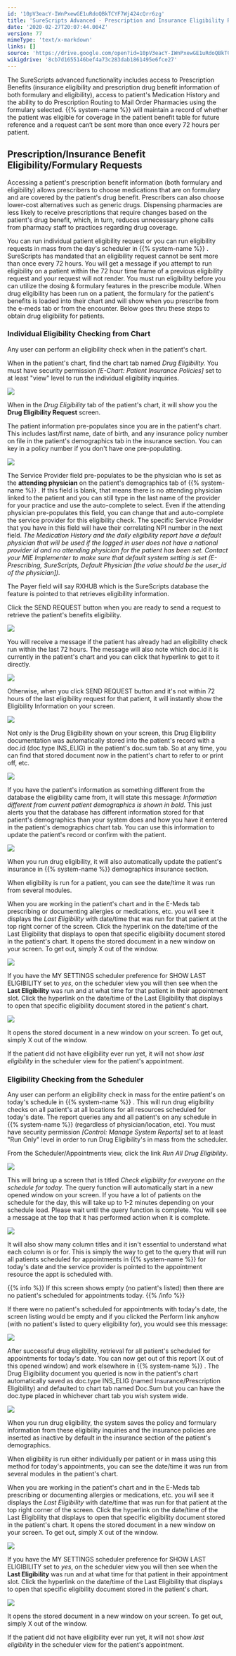 ```yaml
---
id: '10pV3eacY-IWnPxewGE1uRdoQBkTCYF7Wj424cQrr6zg'
title: 'SureScripts Advanced - Prescription and Insurance Eligibility Requests'
date: '2020-02-27T20:07:44.004Z'
version: 77
mimeType: 'text/x-markdown'
links: []
source: 'https://drive.google.com/open?id=10pV3eacY-IWnPxewGE1uRdoQBkTCYF7Wj424cQrr6zg'
wikigdrive: '8cb7d1655146bef4a73c283dab1861495e6fce27'
---
```

The SureScripts advanced functionality includes access to Prescription Benefits (insurance eligibility and prescription drug benefit information of both formulary and eligibility), access to patient's Medication History and the ability to do Prescription Routing to Mail Order Pharmacies using the formulary selected. {{% system-name %}} will maintain a record of whether the patient was eligible for coverage in the patient benefit table for future reference and a request can‘t be sent more than once every 72 hours per patient.

## Prescription/Insurance Benefit Eligibility/Formulary Requests

Accessing a patient's prescription benefit information (both formulary and eligibility) allows prescribers to choose medications that are on formulary and are covered by the patient's drug benefit. Prescribers can also choose lower-cost alternatives such as generic drugs. Dispensing pharmacies are less likely to receive prescriptions that require changes based on the patient's drug benefit, which, in turn, reduces unnecessary phone calls from pharmacy staff to practices regarding drug coverage.

You can run individual patient eligibility request or you can run eligibility requests in mass from the day's scheduler in {{% system-name %}} . SureScripts has mandated that an eligibility request cannot be sent more than once every 72 hours. You will get a message if you attempt to run eligibility on a patient within the 72 hour time frame of a previous eligibility request and your request will not render. You must run eligibility before you can utilize the dosing & formulary features in the prescribe module. When drug eligibility has been run on a patient, the formulary for the patient's benefits is loaded into their chart and will show when you prescribe from the e-meds tab or from the encounter. Below goes thru these steps to obtain drug eligibility for patients.

### Individual Eligibility Checking from Chart

Any user can perform an eligibility check when in the patient's chart.

When in the patient's chart, find the chart tab named *Drug Eligibility.* You must have security permission *[E-Chart: Patient Insurance Policies]* set to at least "view" level to run the individual eligibility inquiries.

![](../surescripts-advanced-prescription-and-insurance-eligibility-requests.assets/4f325022b98f0b4c691cb8aba20c2053.png)

When in the *Drug Eligibility* tab of the patient's chart, it will show you the **Drug Eligibility Request** screen.

The patient information pre-populates since you are in the patient's chart. This includes last/first name, date of birth, and any insurance policy number on file in the patient's demographics tab in the insurance section. You can key in a policy number if you don't have one pre-populating.

![](../surescripts-advanced-prescription-and-insurance-eligibility-requests.assets/6f343288edc25d2f40b51d82e0a48bce.png)

The Service Provider field pre-populates to be the physician who is set as the **attending physician** on the patient's demographics tab of {{% system-name %}} . If this field is blank, that means there is no attending physician linked to the patient and you can still type in the last name of the provider for your practice and use the auto-complete to select. Even if the attending physician pre-populates this field, you can change that and auto-complete the service provider for this eligibility check. The specific Service Provider that you have in this field will have their correlating NPI number in the next field. *The Medication History and the daily eligibility report have a default physician that will be used if the logged in user does not have a national provider id and no attending physician for the patient has been set. Contact your MIE Implementer to make sure that default system setting is set (E-Prescribing, SureScripts, Default Physician [the value should be the user_id of the physician]).*

The Payer field will say RXHUB which is the SureScripts database the feature is pointed to that retrieves eligibility information.

Click the SEND REQUEST button when you are ready to send a request to retrieve the patient's benefits eligibility.

![](../surescripts-advanced-prescription-and-insurance-eligibility-requests.assets/6f343288edc25d2f40b51d82e0a48bce.png)

You will receive a message if the patient has already had an eligibility check run within the last 72 hours. The message will also note which doc.id it is currently in the patient's chart and you can click that hyperlink to get to it directly.

![](../surescripts-advanced-prescription-and-insurance-eligibility-requests.assets/87dc80b85fd2185f027469e9d95ec69a.png)

Otherwise, when you click SEND REQUEST button and it's not within 72 hours of the last eligibility request for that patient, it will instantly show the Eligibility Information on your screen.

![](../surescripts-advanced-prescription-and-insurance-eligibility-requests.assets/9066342fb2660ac5ad325ec3e71fae5a.png)

Not only is the Drug Eligibility shown on your screen, this Drug Eligibility documentation was automatically stored into the patient's record with a doc.id (doc.type INS_ELIG) in the patient's doc.sum tab. So at any time, you can find that stored document now in the patient's chart to refer to or print off, etc.

![](../surescripts-advanced-prescription-and-insurance-eligibility-requests.assets/aba5807546feb2b1c3603b2348c420b8.png)

If you have the patient's information as something different from the database the eligibility came from, it will state this message: *Information different from current patient demographics is shown in bold.* This just alerts you that the database has different information stored for that patient's demographics than your system does and how you have it entered in the patient's demographics chart tab. You can use this information to update the patient's record or confirm with the patient.

![](../surescripts-advanced-prescription-and-insurance-eligibility-requests.assets/ccd623a214113686b8f65595a20842cc.png)

When you run drug eligibility, it will also automatically update the patient's insurance in {{% system-name %}} demographics insurance section.

When eligibility is run for a patient, you can see the date/time it was run from several modules.

When you are working in the patient's chart and in the E-Meds tab prescribing or documenting allergies or medications, etc. you will see it displays the *Last Eligibility* with date/time that was run for that patient at the top right corner of the screen. Click the hyperlink on the date/time of the Last Eligibility that displays to open that specific eligibility document stored in the patient's chart. It opens the stored document in a new window on your screen. To get out, simply X out of the window.

![](../surescripts-advanced-prescription-and-insurance-eligibility-requests.assets/2634e7b1138ee58069994eea1f674689.png)

If you have the MY SETTINGS scheduler preference for SHOW LAST ELIGIBILITY set to *yes*, on the scheduler view you will then see when the **Last Eligibility** was run and at what time for that patient in their appointment slot. Click the hyperlink on the date/time of the Last Eligibility that displays to open that specific eligibility document stored in the patient's chart.

![](../surescripts-advanced-prescription-and-insurance-eligibility-requests.assets/d137ff094ae6f4f03922652150f48fe9.png)

It opens the stored document in a new window on your screen. To get out, simply X out of the window.

If the patient did not have eligibility ever run yet, it will not show *last eligibility* in the scheduler view for the patient's appointment.

### Eligibility Checking from the Scheduler

Any user can perform an eligibility check in mass for the entire patient's on today's schedule in {{% system-name %}} . This will run drug eligibility checks on all patient's at all locations for all resources scheduled for today's date. The report queries any and all patient's on any schedule in {{% system-name %}} (regardless of physician/location, etc). You must have security permission *[Control: Manage System Reports]* set to at least "Run Only" level in order to run Drug Eligibility's in mass from the scheduler.

From the Scheduler/Appointments view, click the link *Run All Drug Eligibility*.

![](../surescripts-advanced-prescription-and-insurance-eligibility-requests.assets/be13978420dd0bcc9163ee158b464191.png)

This will bring up a screen that is titled *Check eligibility for everyone on the schedule for today*. The query function will automatically start in a new opened window on your screen. If you have a lot of patients on the schedule for the day, this will take up to 1-2 minutes depending on your schedule load. Please wait until the query function is complete. You will see a message at the top that it has performed action when it is complete.

![](../surescripts-advanced-prescription-and-insurance-eligibility-requests.assets/9a5f4c50c1b1565afd8307dcfe1027d7.png)

It will also show many column titles and it isn't essential to understand what each column is or for. This is simply the way to get to the query that will run all patients scheduled for appointments in {{% system-name %}} for today's date and the service provider is pointed to the appointment resource the appt is scheduled with.

{{% info %}}
If this screen shows empty (no patient's listed) then there are no patient's scheduled for appointments today.
{{% /info %}}

If there were no patient's scheduled for appointments with today's date, the screen listing would be empty and if you clicked the Perform link anyhow (with no patient's listed to query eligibility for), you would see this message:

![](../surescripts-advanced-prescription-and-insurance-eligibility-requests.assets/428eba1fa4d9f0324429988a914d1eb6.png)

After successful drug eligibility, retrieval for all patient's scheduled for appointments for today's date. You can now get out of this report (X out of this opened window) and work elsewhere in {{% system-name %}} . The Drug Eligibility document you queried is now in the patient's chart automatically saved as doc.type INS_ELIG (named Insurance/Prescription Eligibility) and defaulted to chart tab named Doc.Sum but you can have the doc.type placed in whichever chart tab you wish system wide.

![](../surescripts-advanced-prescription-and-insurance-eligibility-requests.assets/95023d3a6cbc06fce855371a3e71757b.png)

When you run drug eligibility, the system saves the policy and formulary information from these eligibility inquiries and the insurance policies are inserted as inactive by default in the insurance section of the patient's demographics.

When eligibility is run either individually per patient or in mass using this method for today's appointments, you can see the date/time it was run from several modules in the patient's chart.

When you are working in the patient's chart and in the E-Meds tab prescribing or documenting allergies or medications, etc. you will see it displays the *Last Eligibility* with date/time that was run for that patient at the top right corner of the screen. Click the hyperlink on the date/time of the Last Eligibility that displays to open that specific eligibility document stored in the patient's chart. It opens the stored document in a new window on your screen. To get out, simply X out of the window.

![](../surescripts-advanced-prescription-and-insurance-eligibility-requests.assets/2634e7b1138ee58069994eea1f674689.png)

If you have the MY SETTINGS scheduler preference for SHOW LAST ELIGIBILITY set to *yes*, on the scheduler view you will then see when the **Last Eligibility** was run and at what time for that patient in their appointment slot. Click the hyperlink on the date/time of the Last Eligibility that displays to open that specific eligibility document stored in the patient's chart.

![](../surescripts-advanced-prescription-and-insurance-eligibility-requests.assets/d137ff094ae6f4f03922652150f48fe9.png)

It opens the stored document in a new window on your screen. To get out, simply X out of the window.

If the patient did not have eligibility ever run yet, it will not show *last eligibility* in the scheduler view for the patient's appointment.
